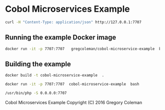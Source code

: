 
# Cobol Microservices Example

```bash
curl -H "Content-Type: application/json" http://127.0.0.1:7707
````

## Running the example Docker image

````bash
docker run -it -p 7707:7707   gregcoleman/cobol-microservice-example  bash
````

## Building the example

````bash
docker build -t cobol-microservice-example  .
````

````bash
docker run -it -p 7707:7707  cobol-microservice-example  bash
````

````bash
/usr/bin/php -S 0.0.0.0:7707
````

Cobol Microservices Example
Copyright (C) 2016 Gregory Coleman


